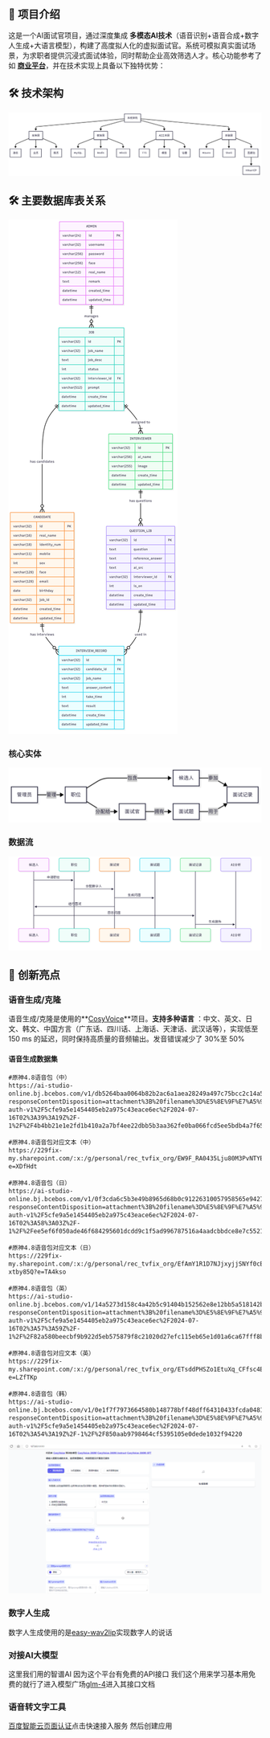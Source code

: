 ## 🎪 项目介绍

这是一个AI面试官项目，通过深度集成 **多模态AI技术**（语音识别+语音合成+数字人生成+大语言模型），构建了高度拟人化的虚拟面试官。系统可模拟真实面试场景，为求职者提供沉浸式面试体验，同时帮助企业高效筛选人才。核心功能参考了如 **[商业平台](https://m.a2e.com.cn)**，并在技术实现上具备以下独特优势：

## 🛠️ 技术架构

![Untitled diagram _ Mermaid Chart-2025-08-09-102922](img/Untitled%20diagram%20_%20Mermaid%20Chart-2025-08-09-102922.png)

## 🛠️ 主要数据库表关系

![Untitled diagram _ Mermaid Chart-2025-08-09-103734](img/Untitled%20diagram%20_%20Mermaid%20Chart-2025-08-09-103734.png)

### 核心实体

![Untitled diagram _ Mermaid Chart-2025-08-09-103859](img/Untitled%20diagram%20_%20Mermaid%20Chart-2025-08-09-103859.png)

### 数据流

![Untitled diagram _ Mermaid Chart-2025-08-09-103954](img/Untitled%20diagram%20_%20Mermaid%20Chart-2025-08-09-103954.png)

## 🌈 创新亮点

### 语音生成/克隆

语音生成/克隆是使用的**[CosyVoice](https://github.com/FunAudioLLM/CosyVoice)**项目。**支持多种语言** ：中文、英文、日文、韩文、中国方言（广东话、四川话、上海话、天津话、武汉话等），实现低至 150 ms 的延迟，同时保持高质量的音频输出。发音错误减少了 30%至 50%

#### 语音生成数据集

```
#原神4.8语音包（中）
https://ai-studio-online.bj.bcebos.com/v1/db5264baa0064b82b2ac6a1aea28249a497c75bcc2c14a508eda4cfb202d753a?responseContentDisposition=attachment%3B%20filename%3D%E5%8E%9F%E7%A5%9E%E8%AF%AD%E9%9F%B3%E5%8C%854.8%EF%BC%88%E4%B8%AD%EF%BC%89.7z&authorization=bce-auth-v1%2F5cfe9a5e1454405eb2a975c43eace6ec%2F2024-07-16T02%3A39%3A19Z%2F-1%2F%2F4b4bb21e1e2fd1b410a2a7bf4ee22dbb5b3aa362fe0ba066fcd5ee5bdb4a7f65

#原神4.8语音包对应文本（中）
https://229fix-my.sharepoint.com/:x:/g/personal/rec_tvfix_org/EW9F_RA0435Lju80M3PvNTYBZLL3LZkn_LGgLpms8QYJFA?e=XDfHdt

#原神4.8语音包（日）
https://ai-studio-online.bj.bcebos.com/v1/0f3cda6c5b3e49b8965d68b0c91226310057958565e942788036e50ede6504c4?responseContentDisposition=attachment%3B%20filename%3D%E5%8E%9F%E7%A5%9E%E8%AF%AD%E9%9F%B3%E5%8C%854.8%EF%BC%88%E6%97%A5%EF%BC%89.7z&authorization=bce-auth-v1%2F5cfe9a5e1454405eb2a975c43eace6ec%2F2024-07-16T02%3A58%3A03Z%2F-1%2F%2Fee5ef6f050ade46f684295601dcdd9c1f5ad996787516a4aadcbbdce8e7c5521

#原神4.8语音包对应文本（日）
https://229fix-my.sharepoint.com/:x:/g/personal/rec_tvfix_org/EfAmY1R1D7NJjxyjjSNYf0cBHNzFRW1qfpT2VM-xtby85Q?e=TA4kso

#原神4.8语音包（英）
https://ai-studio-online.bj.bcebos.com/v1/14a5273d158c4a42b5c91404b152562e8e12bb5a518142b49cd4645c00b5977a?responseContentDisposition=attachment%3B%20filename%3D%E5%8E%9F%E7%A5%9E%E8%AF%AD%E9%9F%B3%E5%8C%854.8%EF%BC%88%E8%8B%B1%EF%BC%89.7z&authorization=bce-auth-v1%2F5cfe9a5e1454405eb2a975c43eace6ec%2F2024-07-16T02%3A57%3A59Z%2F-1%2F%2F82a580beecbf9b922d5eb575879f8c21020d27efc115eb65e1d01a6ca67fff8b

#原神4.8语音包对应文本（英）
https://229fix-my.sharepoint.com/:x:/g/personal/rec_tvfix_org/ETsddPHSZo1EtuXq_CFfsc4B_MhkfL_sYHPdH2fmqg2HPQ?e=LZfTKp

#原神4.8语音包（韩）
https://ai-studio-online.bj.bcebos.com/v1/0e1f7f7973664580b148778bff48dff64310433fcda04816879de604c6420938?responseContentDisposition=attachment%3B%20filename%3D%E5%8E%9F%E7%A5%9E%E8%AF%AD%E9%9F%B3%E5%8C%854.8%EF%BC%88%E9%9F%A9%EF%BC%89.7z&authorization=bce-auth-v1%2F5cfe9a5e1454405eb2a975c43eace6ec%2F2024-07-16T02%3A54%3A19Z%2F-1%2F%2F850aab9798464cf5395105e0dede1032f94220
```

![1ef35da8-6fe7-4a6c-b593-0a88c6d1064b](img/1ef35da8-6fe7-4a6c-b593-0a88c6d1064b.png)

### 数字人生成

数字人生成使用的是[easy-wav2lip](https://github.com/evenedge/easy-wav2lip)实现数字人的说话

### 对接AI大模型

这里我们用的智谱AI 因为这个平台有免费的API接口 我们这个用来学习基本用免费的就行了进入模型广场[glm-4](https://bigmodel.cn/dev/api/normal-model/glm-4 )进入其接口文档

### 语音转文字工具

[百度智能云页面认证](https://console.bce.baidu.com/ai-engine/speech/overview/index)点击快速接入服务 然后创建应用
